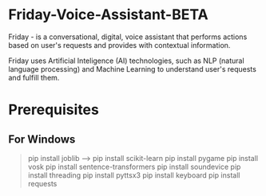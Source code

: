 # Friday-Voice-Assistant-BETA
Friday - is a conversational, digital, voice assistant that performs actions based on user's requests and provides with contextual information. 

Friday uses Artificial Inteligence (AI) technologies, such as NLP (natural language processing) and Machine Learning to understand user's requests and fulfill them.


# Prerequisites
## For Windows

>pip install joblib -->
>pip install scikit-learn
pip install pygame
pip install vosk
pip install sentence-transformers
pip install soundevice
pip install threading
pip install pyttsx3
pip install keyboard
pip install requests
